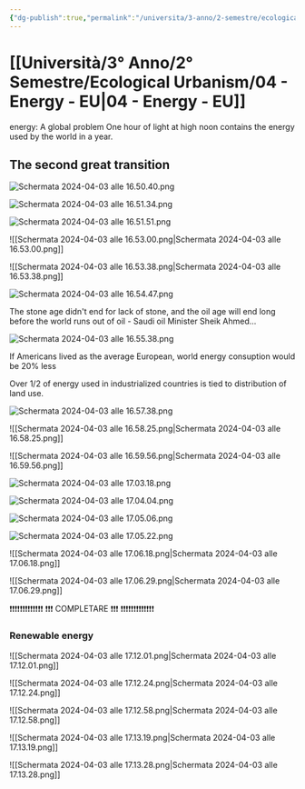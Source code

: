 ```yaml
---
{"dg-publish":true,"permalink":"/universita/3-anno/2-semestre/ecological-urbanism/04-energy-eu/"}
---
```


# [[Università/3° Anno/2° Semestre/Ecological Urbanism/04 - Energy - EU\|04 - Energy - EU]]




energy: A global problem
One hour of light at high noon contains the energy used by the world in a year.

## The second great transition

![Schermata 2024-04-03 alle 16.50.40.png](/img/user/Universit%C3%A0/3%C2%B0%20Anno/allegati/Schermata%202024-04-03%20alle%2016.50.40.png)

![Schermata 2024-04-03 alle 16.51.34.png](/img/user/Universit%C3%A0/3%C2%B0%20Anno/allegati/Schermata%202024-04-03%20alle%2016.51.34.png)

![Schermata 2024-04-03 alle 16.51.51.png](/img/user/Universit%C3%A0/3%C2%B0%20Anno/allegati/Schermata%202024-04-03%20alle%2016.51.51.png)

![[Schermata 2024-04-03 alle 16.53.00.png\|Schermata 2024-04-03 alle 16.53.00.png]]

![[Schermata 2024-04-03 alle 16.53.38.png\|Schermata 2024-04-03 alle 16.53.38.png]]

![Schermata 2024-04-03 alle 16.54.47.png](/img/user/Universit%C3%A0/3%C2%B0%20Anno/allegati/Schermata%202024-04-03%20alle%2016.54.47.png)

The stone age didn't end for lack of stone, and the oil age will end long before the world runs out of oil - Saudi oil Minister Sheik Ahmed...

![Schermata 2024-04-03 alle 16.55.38.png](/img/user/Universit%C3%A0/3%C2%B0%20Anno/allegati/Schermata%202024-04-03%20alle%2016.55.38.png)

If Americans lived as the average European, world energy consuption would be 20% less


Over 1/2 of energy used in industrialized countries is tied to distribution of land use. 

![Schermata 2024-04-03 alle 16.57.38.png](/img/user/Universit%C3%A0/3%C2%B0%20Anno/allegati/Schermata%202024-04-03%20alle%2016.57.38.png)

![[Schermata 2024-04-03 alle 16.58.25.png\|Schermata 2024-04-03 alle 16.58.25.png]]

![[Schermata 2024-04-03 alle 16.59.56.png\|Schermata 2024-04-03 alle 16.59.56.png]]

![Schermata 2024-04-03 alle 17.03.18.png](/img/user/Universit%C3%A0/3%C2%B0%20Anno/allegati/Schermata%202024-04-03%20alle%2017.03.18.png)



![Schermata 2024-04-03 alle 17.04.04.png](/img/user/Universit%C3%A0/3%C2%B0%20Anno/allegati/Schermata%202024-04-03%20alle%2017.04.04.png)

![Schermata 2024-04-03 alle 17.05.06.png](/img/user/Universit%C3%A0/3%C2%B0%20Anno/allegati/Schermata%202024-04-03%20alle%2017.05.06.png)

![Schermata 2024-04-03 alle 17.05.22.png](/img/user/Universit%C3%A0/3%C2%B0%20Anno/allegati/Schermata%202024-04-03%20alle%2017.05.22.png)

![[Schermata 2024-04-03 alle 17.06.18.png\|Schermata 2024-04-03 alle 17.06.18.png]]

![[Schermata 2024-04-03 alle 17.06.29.png\|Schermata 2024-04-03 alle 17.06.29.png]]

❗❗❗❗❗❗❗❗❗❗❗❗❗
❗❗❗ COMPLETARE ❗❗❗
❗❗❗❗❗❗❗❗❗❗❗❗❗

### Renewable energy

![[Schermata 2024-04-03 alle 17.12.01.png\|Schermata 2024-04-03 alle 17.12.01.png]]

![[Schermata 2024-04-03 alle 17.12.24.png\|Schermata 2024-04-03 alle 17.12.24.png]]

![[Schermata 2024-04-03 alle 17.12.58.png\|Schermata 2024-04-03 alle 17.12.58.png]]

![[Schermata 2024-04-03 alle 17.13.19.png\|Schermata 2024-04-03 alle 17.13.19.png]]

![[Schermata 2024-04-03 alle 17.13.28.png\|Schermata 2024-04-03 alle 17.13.28.png]]



